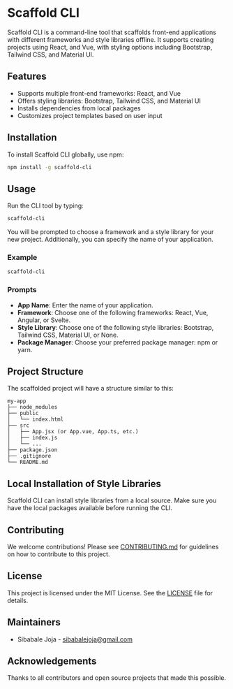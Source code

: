 
# Scaffold CLI

Scaffold CLI is a command-line tool that scaffolds front-end applications with different frameworks and style libraries offline. It supports creating projects using React, and Vue, with styling options including Bootstrap, Tailwind CSS, and Material UI.

## Features

- Supports multiple front-end frameworks: React, and Vue
- Offers styling libraries: Bootstrap, Tailwind CSS, and Material UI
- Installs dependencies from local packages
- Customizes project templates based on user input

## Installation

To install Scaffold CLI globally, use npm:

```sh
npm install -g scaffold-cli
```

## Usage

Run the CLI tool by typing:

```sh
scaffold-cli
```

You will be prompted to choose a framework and a style library for your new project. Additionally, you can specify the name of your application.

### Example

```sh
scaffold-cli
```

### Prompts

- **App Name**: Enter the name of your application.
- **Framework**: Choose one of the following frameworks: React, Vue, Angular, or Svelte.
- **Style Library**: Choose one of the following style libraries: Bootstrap, Tailwind CSS, Material UI, or None.
- **Package Manager**: Choose your preferred package manager: npm or yarn.

## Project Structure

The scaffolded project will have a structure similar to this:

```
my-app
├── node_modules
├── public
│   └── index.html
├── src
│   ├── App.jsx (or App.vue, App.ts, etc.)
│   ├── index.js
│   └── ...
├── package.json
├── .gitignore
└── README.md
```

## Local Installation of Style Libraries

Scaffold CLI can install style libraries from a local source. Make sure you have the local packages available before running the CLI.

## Contributing

We welcome contributions! Please see [CONTRIBUTING.md](CONTRIBUTING.md) for guidelines on how to contribute to this project.

## License

This project is licensed under the MIT License. See the [LICENSE](LICENSE) file for details.

## Maintainers

- Sibabale Joja - [sibabalejoja@gmail.com](mailto:sibabalejoja@gmail.com)

## Acknowledgements

Thanks to all contributors and open source projects that made this possible.
